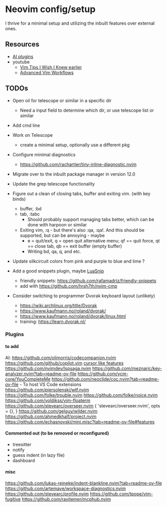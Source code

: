 # Neovim config/setup

I thrive for a minimal setup and utilizing the inbuilt features over external ones.

## Resources

- [AI plugins](https://gist.github.com/ColinKennedy/8a0eea1b18b6e22bc10daa64cb47ae9d)
- youtube
    - [Vim Tips I Wish I Knew earlier](https://www.youtube.com/watch?v=5BU2gBOe9RU)
    - [Advanced Vim Workflows](https://www.youtube.com/watch?v=futay9NjOac)

## TODOs

- Open oil for telescope or similar in a specific dir
    - Need a input field to determine which dir, or use telescope list or similar
- Add cmd line
- Work on Telescope
    - create a minimal setup, optionally use a different pkg
- Configure minimal diagnostics
    - https://github.com/rachartier/tiny-inline-diagnostic.nvim
- Migrate over to the inbuilt package manager in version 12.0
- Update the grep telescope functionality
- Figure out a clean of closing tabs, buffer and exiting vim. (with key binds)
    - buffer, :bd
    - tab, :tabc
        - Should probably support managing tabs better, which can be done with harpoon or similar
    - Exiting vim, :q - but there's also :qa, :qa!. And this should be supported, but can be annoying - maybe
        - <leader>e = quit/exit, <leader>q = open quit alternative menu; <leader>qf == quit force, <leader>qt == close tab, <leader>qb == exit buffer (empty buffer)
        - Writing bd, qa, q, and etc.
- Update silkcircuit colors from pink and purple to blue and lime ?
- Add a good snippets plugin, maybe [LuaSnip](https://github.com/L3MON4D3/LuaSnip)
    - friendly snippets: https://github.com/rafamadriz/friendly-snippets
    - add with https://github.com/hrsh7th/nvim-cmp

- Consider switching to programmer Dvorak keyboard layout (unlikely)
    - https://wiki.archlinux.org/title/Dvorak
    - https://www.kaufmann.no/roland/dvorak/
    - https://www.kaufmann.no/roland/dvorak/linux.html
    - training: https://learn.dvorak.nl/

### Plugins

#### to add

AI:
    https://github.com/olimorris/codecompanion.nvim
    https://github.com/github/copilot.vim
    [cursor like features](https://github.com/yetone/avante.nvim)
https://github.com/nvimdev/lspsaga.nvim
https://github.com/meznaric/key-analyzer.nvim?tab=readme-ov-file
https://github.com/ycm-core/YouCompleteMe
https://github.com/neoclide/coc.nvim?tab=readme-ov-file
    - To host VS Code extensions
https://github.com/piersolenski/wtf.nvim
https://github.com/folke/trouble.nvim
https://github.com/folke/noice.nvim
https://github.com/voldikss/vim-floaterm
https://github.com/stevearc/overseer.nvim
{
  'stevearc/overseer.nvim',
  opts = {},
}
https://github.com/gelguy/wilder.nvim
https://github.com/ahmedkhalf/project.nvim
https://github.com/echasnovski/mini.misc?tab=readme-ov-file#features


#### Commented out (to be removed or reconfigured)

- treesitter
- notify
- guess indent (in lazy file)
- dashboard

#### misc

https://github.com/lukas-reineke/indent-blankline.nvim?tab=readme-ov-file
https://github.com/artemave/workspace-diagnostics.nvim
https://github.com/stevearc/profile.nvim
https://github.com/tpope/vim-fugitive
https://github.com/ravitemer/mcphub.nvim

